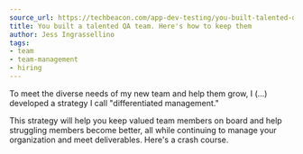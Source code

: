 ```yaml
---
source_url: https://techbeacon.com/app-dev-testing/you-built-talented-qa-team-heres-how-keep-them
title: You built a talented QA team. Here's how to keep them
author: Jess Ingrassellino
tags:
- team
- team-management
- hiring
---
```


To meet the diverse needs of my new team and help them grow, I (...) developed a strategy I call "differentiated management."

This strategy will help you keep valued team members on board and help struggling members become better, all while continuing to manage your organization and meet deliverables. Here's a crash course.
